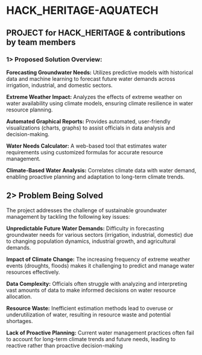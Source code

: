 # HACK_HERITAGE-AQUATECH

## PROJECT for HACK_HERITAGE &amp; contributions by team members

### 1> **Proposed Solution Overview:**

**Forecasting Groundwater Needs:** Utilizes predictive models with historical data and machine learning to forecast future water demands across irrigation, industrial, and domestic sectors.

**Extreme Weather Impact:** Analyzes the effects of extreme weather on water availability using climate models, ensuring climate resilience in water resource planning.

**Automated Graphical Reports:** Provides automated, user-friendly visualizations (charts, graphs) to assist officials in data analysis and decision-making.

**Water Needs Calculator:** A web-based tool that estimates water requirements using customized formulas for accurate resource management.

**Climate-Based Water Analysis:** Correlates climate data with water demand, enabling proactive planning and adaptation to long-term climate trends.

## **2> Problem Being Solved**

The project addresses the challenge of sustainable groundwater management by tackling the following key issues:

**Unpredictable Future Water Demands:** Difficulty in forecasting groundwater needs for various sectors (irrigation, industrial, domestic) due to changing population dynamics, industrial growth, and agricultural demands.

**Impact of Climate Change:** The increasing frequency of extreme weather events (droughts, floods) makes it challenging to predict and manage water resources effectively.

**Data Complexity:** Officials often struggle with analyzing and interpreting vast amounts of data to make informed decisions on water resource allocation.

**Resource Waste:** Inefficient estimation methods lead to overuse or underutilization of water, resulting in resource waste and potential shortages.

**Lack of Proactive Planning:** Current water management practices often fail to account for long-term climate trends and future needs, leading to reactive rather than proactive decision-making

